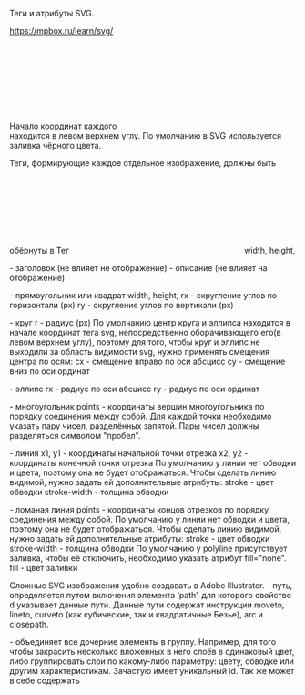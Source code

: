 Теги и атрибуты SVG.

https://mpbox.ru/learn/svg/

Начало координат каждого <svg></svg> находится в левом верхнем углу.
По умолчанию в SVG используется заливка чёрного цвета.

Теги, формирующие каждое отдельное изображение, должны быть обёрнуты в Тег <svg></svg>
width, height,

<title></title> - заголовок (не влияет не отображение)
<desc></desc> - описание (не влияет на отображение)

<rect></rect> - прямоугольник или квадрат
width, height,
rx - скругление углов по горизонтали (px)
ry - скругление углов по вертикали (px)

<circle></circle> - круг
r - радиус (px)
По умолчанию центр круга и эллипса находится в начале координат тега svg,
непосредственно оборачивающего его(в левом верхнем углу),
поэтому для того, чтобы круг и эллипс не выходили за область видимости svg,
нужно применять смещения центра по осям:
cx - смещение вправо по оси абсцисс
cy - смещение вниз по оси ординат

<ellipse></ellipse> - эллипс
rx - радиус по оси абсцисс
ry - радиус по оси ординат

<polygon></polygon> - многоугольник
points - координаты вершин многоугольника по порядку соединения между собой.
Для каждой точки необходимо указать пару чисел, разделённых запятой.
Пары чисел должны разделяться символом "пробел".

<line x1="" x2=""></line> - линия
x1, y1 - координаты начальной точки отрезка
x2, y2 - координаты конечной точки отрезка
По умолчанию у линии нет обводки и цвета, поэтому она не будет отображаться.
Чтобы сделать линию видимой, нужно задать ей дополнительные атрибуты:
stroke - цвет обводки
stroke-width - толщина обводки

<polyline></polyline> - ломаная линия
points - координаты концов отрезков по порядку соединения между собой.
По умолчанию у линии нет обводки и цвета, поэтому она не будет отображаться.
Чтобы сделать линию видимой, нужно задать ей дополнительные атрибуты:
stroke - цвет обводки
stroke-width - толщина обводки
По умолчанию у polyline присутствует заливка, чтобы её отключить, необходимо указать атрибут fill="none".
fill - цвет заливки

Сложные SVG изображения удобно создавать в Adobe Illustrator.
<path></path> - путь,
определяется путем включения элемента ‘path’, для которого свойство d указывает данные пути.
Данные пути содержат инструкции moveto, lineto, curveto (как кубические, так и квадратичные Безье), arc и closepath.

<g> - объединяет все дочерние элементы в группу.
Например, для того чтобы закрасить несколько вложенных в него слоёв в одинаковый цвет,
либо группировать слои по какому-либо параметру: цвету, обводке или другим характеристикам.
Зачастую имеет уникальный id.
Так же может в себе содержать <title> и <desc> чтобы улучшить доступность для невизуальных браузеров.
В дополнение к этому, <g> обеспечивает удобство и сокращение объема кода при использовании стилей:
заданный стиль для <g> будет распространяться на все дочерние элементы.

<defs>
При использовании группировки с помощью <g> возникают проблемы:
нужно знать позицию оригинала и отталкиваться от него, а не просто указать нужные координаты;
цвета, а точнее все стили, у копий будут таким же как и у оригинала: их нельзя изменить с помощью <use>;
при использовании <g> отобразится все сгруппированные элементы. 
Заключаем сгруппированные объекты в <defs> — определяем элементы без их отображения.
Спецификация SVG рекомендует группы, которые будут повторно использоваться,
заключать в <defs>, чтобы код получился более гибким и компактным.

Элемент <use>
Часто в дизайне встречаются повторяющиеся элементы.
Например, рекламный буклет может содержать логотип компании в верхнем левом и нижнем правом углу каждой страницы.
В каком-нибудь Adobe Illustrator достаточно один раз нарисовать логотип, сгруппировать все его составляющие,
скопировать сгруппированный рисунок и вставлять его сколько угодно раз в нужные места.
Элемент <use> предоставляет аналог функции копи-паста для группы элементов, объединенных с помощью <g>.
Элемент <use> не ограничен рамками одного SVG документа:
атрибут xlink:href может сослаться на любой подходящий файл или адрес в Сети.

<symbol>
Позволяет группировать элементы другим способом.
В отличие от элемента <g>, <symbol> никогда не отображается: нет необходимости его скрывать с помощью <defs>.

<image>
Если <use> позволяет повторно использовать часть SVG файла,
то элемент <image> содержит или SVG файл целиком, или растровый файл (JPEG или PNG).
Если использоваться будет SVG файл — атрибуты x, y, width и height устанавливают окно просмотра,
в котором будет отображаться содержимое этого файла.
Если растровый файл — он будет масштабироваться чтобы соответствовать прямоугольнику, определенному атрибутами.


Методы отображения SVG на сайте

1. Непосредственное использование тега <svg></svg> со вложенными тегами в HTML-разметке сайта.
2. Использование тега <img src=""></img> с указанием атрибуте src.
3. Использование атрибута background-image:url() в стилях тега HTML:
   .image{
   display:block;
   width: 100px;
   height: 100px;
   background-image:url(01.svg);
   background-size: cover;
   background-repeat: no-repeat;
   }
   Плюсом данного метода является поддержка SVG-анимации и возможность наложения фильтров, а также использование
   спрайтов.
   Недостатки: невозможно менять стили элементов через CSS или Javascript.
4. Использование тега <object> (аналог <iframe>)
   Лучший вариант, если не требуется изменять SVG, не добавляя его в HTML-код.
   <object data="lesson3/02.svg" type="image/svg+xml">
   <img src="lesson3/02.svg">
   </object>
   Если браузер на распознает тег <object>, то он отобразит вложенный тег <img/>
   Плюсы: <object> позволяет подключать стили из внешнего CSS-файла и использовать SVG-анимации и фильтры.
   Минусы: отсутствие поддержки в старых браузерах.
5. Использование иконочных шрифтов,
   например, FontAwesome.
   Плюсы:
   картинка ведёт себя как текстовый символ и её параметры настраиваются через CSS,
   иконочные шрифты поддерживаются старыми браузерами.
   Минусы:
   ограничен функционал,
   только одноцветные картинки,
   изменения применяются ко всему изображению,
   при подключении через <link> сбой CDN приведёт к исчезновению картинок на сайте.
   Свойства изображений SVG: https://www.w3.org/TR/SVG/styling.html#InterfaceSVGStyleElement

Заливка и обводка

fill - заливка (цвет, градиент, по умолчанию - black)
fill-rule - как будут заливаться сложные фигуры, имеющие пересечения внутри себя:
(nonzero - в месте пересечения фигур заливка остаётся
evenodd - в месте пересечения фигур заливка исчезает)
fill-opacity - прозрачность заливки (0-1 или %)

stroke - цвет обводки (цвет, градиент, по умолчанию - none)
stroke-width - толщина обводки (px или %)
stroke-linecap - отображение концов линий
(butt(по умолчанию), round, square)
stroke-linejoin - отображение соединений линий на углах (round, bevel, mitel)
stroke-dasharray - вид пунктирной обводки (единицы или %) - длина штриха и пробела
stroke-dashoffset - смещение пунктирной обводки относительно первоначального положения (по умолчанию - 0)
stroke-opacity - непрозрачность для обводки (0-1 или %)

При необходимости создания градиента лучше воспользоваться Adobe Illustrator

<lineargradient></lineargradient> - линейный градиент
<radialGradient></radialGradient> - радиальный градиент

Изменять направление линейного градиента можно, указав положение начальной и конечной точки вектора,
указывающего его направление:
x1, y1
x2, y2
По умолчанию для линейного градиента вектор направлен слева направо:
x1="0" y1="0" x2="1" y2="0"
Чтобы поменять направление вектора на сверху вниз, нужно указать:
x1="0" y1="0" x2="0" y2="1"

Изменять направление радиального градиента можно,
указав координаты центра окружности градиента, её радиус, а также координаты фокальной точки:
cx, cy, r, fx, fy
fx и fy - fx, fy определяют фокальную точку для радиального градиента.
Градиент будет нарисован таким образом, что точка градиента 0% будет сопоставлена с (fx, fy).
Значение по умолчанию — 50%.

Каждый из тегов градиента должен содержать дочерние теги, описывающие его настройки:
<stop> - эти ноды сообщают градиенту, какой цвет он должен использовать в позициях,
определённых атрибутом offset для позиции и атрибутом stop-color.
Это может быть задано прямо в SVG или через CSS.

Для каждого из цветов, входящих в состав градиента должны быть указаны теги <stop>
атрибуты тега <stop>:
offset, % - отступ до начала перехода цвета в градиент
Точки, относительно которых рассчитывается отступ,
для всех цветов совпадают - 0%.
stop-color - цвет
stop-opacity - непрозрачность
Чтобы применить настройки градиента к нужному тегу,
нужно присвоить тегу градиента параметр id, например, id="gradient",
а в теге фигуры, к которой будет применён градиент, в параметре fill указать
fill="url(#gradient)".

Размеры SVG
viewport - область для отрисовки SVG-изображений. По умолчанию width="300" height="150".
viewBox
width
height

По умолчанию viewport элемента <svg/> имеет размеры width="300" height="150".
Если вложенные элементы будут иметь размеры, превышающие viewport, то они будут обрезаны.
Размеры элементов <svg class="image" /> можно указывать в CSS с помощью атрибута class.
Указание размеров элементов в абсолютных единицах приводит к отсутствию адаптивности.
Лучше использовать %.

Используя атрибут viewBox можно создавать адаптивные SVG-изображения.
Чтобы задать пропорции изображения,
элементу <svg/> можно указать атрибут viewBox="x0 y0 width height", где
x0 y0 - координаты начала осей координат viewBox относительно левого верхнего угла.
При этом изображение <svg/> станет адаптивным,
будет сохранять пропорции размеров width height, указанные в атрибуте viewBox,
стремясь заполнить всё доступное пространство.
Чтобы ограничить максимальные размеры изображения <svg/>,
можно воспользоваться CSS атрибутами max-width и max-height.

preserveAspectRatio
Атрибут preserveAspectRatio со значением "none" указывает,
что сохранять пропорции не нужно, что приводит к тому,
что изображение стремится заполнить всю область,
предоставленную viewBox.
Интерактивный пример: https://codepen.io/yoksel/pen/xLdQqX

Каждое окно просмотра SVG генерирует систему координат области просмотра и систему координат пользователя, изначально
идентичные.
Предоставление 'viewBox' в элементе viewport преобразует систему координат пользователя относительно системы координат
viewport, как описано в атрибуте 'viewBox'.
Дочерние элементы окна просмотра могут дополнительно изменять систему координат пользователя, например, путем указания
свойства transform.

Окна просмотра SVG могут быть вложенными.
Процентные единицы разрешаются со ссылкой на ширину и высоту ближайшего исконного окна просмотра SVG.
Таким образом, вложение видовых экранов SVG дает возможность переопределить значение процентных единиц и предоставить
новый опорный прямоугольник для «подгонки» графики относительно определенной прямоугольной области.

Ширина, высота и происхождение видовых экранов SVG устанавливаются в процессе согласования между фрагментом документа
SVG,
генерирующим окно просмотра SVG, и родительским элементом этого фрагмента (реальным или неявным). Описание этого
процесса согласования см. в разделе Создание нового окна просмотра SVG.

По умолчанию система координат вложенного окна просмотра SVG эквивалентна локальной системе координат родительского
элемента,
преобразованной в начало элемента окна просмотра SVG. Однако свойство transform элемента окна просмотра SVG изменяет
систему координат окна просмотра относительно пользовательской системы координат родительского элемента.

Абстрактно все окна просмотра SVG встроены в холст, область рисования, которая бесконечно велика во всех соответствующих
измерениях.

Системы координат
viewport space - система координат области отрисовки (начало отсчёта - левый верхний угол viewport)
user space - система координат содержимого (начало отсчёта - левый верхний угол viewBox)

По умолчанию viewport space и user space совпадают, а также совпадают используемые единицы измерения.
В SVG могут использоваться следующие единицы измерения.
em
ex
px
pt
%
pc
cm
mm
in

При добавлении тегу svg атрибута viewBox содержимое и его система координат начинает масштабироваться и смещаться,
если в атрибуте viewBox указать значения, отличные от указанных в атрибутах width и height тега svg.

После добавления тегу svg атрибута viewBox
расположение содержимого будет рассчитываться относительно новой системы координат,
начало которой совпадает с левым верхним углом viewBox, а не от viewport (по умолчанию).

При указании положительных значений смещения осей в параметрах вложенного элемента,
оси будут смещаться вправо и вниз.
А при указаниии положительных значений смещения во viewPort - наооборот, влево и вверх.

Трансформации.
Управлять трансформацией svg можно с помощью атрибута transform.
Также возможно задавать параметры трансформации с помощью свойств CSS.

transform: (translate(x,y), scale(x,y), rotate, skewX, skewY, matrix)
translate - сдвиг по осям
scale - масштабирование по осям
rotate - поворот вокруг оси на заданный угол
Единицы измерения угла: deg - градусы, rad - радианы, turn - повороты, grad - градианы
При использовании CSS у значения параметра должна быть указана единица измерения,
а при использовании inline стилей, наоборот, единицу измерения указывать нельзя (работать не будет).
Единицей измерения угла по умолчанию являются градусы (deg).
skewX - перекос (наклон) по оси X
matrix - настройка всех параметров трансформации в одном свойстве.
matrix() объединяет все методы 2D-преобразования в один.
Метод matrix() принимает шесть параметров, содержащих математические функции,
которые позволяют вращать, масштабировать, перемещать (перемещать) и наклонять элементы.
Параметры следующие: matrix(scaleX(), skewX(), skewY(), scaleY(), translateX(), translateY())
Удобный генератор матриц трансформации: https://angrytools.com/css-generator/transform/

Генератор skew:https://codepen.io/thebabydino/pen/JoQRdb

Использование тега <path/>
Тег <path/> можно рассматривать как более сложную версию тегов <line/> и <polygon/>.
В отличие от <polygon/>, фигура <path/> не замыкается автоматически,
но её можно сделать замкнутой с помощью специальных параметров.
В атрибуте d тега <path/> перечисляются координаты точек фигуры, для чего используются числа и буквы.
Числа можно разделять как запятой, так и пробелами.
Регистр букв, стоящих перед числами, обозначает тип координат:
верхний регистр - абсолютные координаты,
нижний регистр - относительные координаты.

M,m - начало новой линии (начальная точка)

L,l - создаёт линию, соединяющую текущую точку с точкой, имеющей указанные координаты
L(l) достаточно указывать только в начале каждой новой линии:
L 80,20 L 20,100 = L 80,20 20,100

H(h) - горизонтальная линии от текущей точки, то точки с указанной координатой x
V(v) - вертикальная линии от текущей точки, то точки с указанной координатой y
С помощью H и V удобно рисовать прямоугольные фигуры.

A(a) - эллиптическая кривая из начальной точки (mx,my) в конечную (x,y).
Кривая имеет два радиуса (rx,ry) и два управляющих флага.
Параметры A(a): rx ry x-axis-rotation large-arc-flag sweep-flag x y

C(c) - кубическая кривая Безье из текущей точки (mx,my) в конечную (x,y).
У кривой Безье имеются две контрольные точки с координатами (x1,y1) и (x2,y2).
Параметры C(c): x1 y1 x2 y2 x y

S(s) - кубическая кривая Безье из текущей точки (mx,my) в конечную (x,y),
но с одной контрольной точкой (x2,y2)
Параметры S(s): x2 y2 x y

Q(q) - квадратичная кривая Безье из текущей точки (mx,my) в конечную (x,y)
с одной контрольной точкой (x1,y1)
Параметры Q(q): x1 y1 x y

Z(z) - замыкает фигуру. Действие обоих регистров одинаковое.
Z избавляет от необходимости указывать последнюю точку с координатами первой,
чтобы закончить (замкнуть) фигуру.

T(t) - квадратичная кривая Безье из текущей точки (mx,my) в конечную (x,y).
Контрольная точка (x1,y1) представляет собой отражение контрольной точки предыдущей команды.
Параметры T(t): x1 y1 x y

Паттерны <pattern/> или узоры
Паттерн - это элемент, который можно использовать в качестве заливки или обводки.
Паттерны могут иметь следующее содержимое:

- фигуры
- символы
- текст
- растровые изображения

По умолчанию ширина и высота <pattern/> равны нулю.
Чтобы использьвать <pattern/>, ему обязательно нужно задавать атрибут id,
а затем использовать его в нужном изображении:
fill="url(#patternId)
или
fill="transparent"
stroke="url(#bg4)"

Атрибут patternTransform позволяет применять стандартные трансформации к паттерну, например,
patternTransform="translate(50)"

Icons & sprites
Можно брать на
https://www.flaticon.com,
https://icomoon.io/app/#/select,
https://www.iconfinder.com/
и других.
Спрайты создаются для того, чтобы объединять изображения в один файл
и подключать компоненты его содержимого по мере необходимости.

Компоненты спрайта следует помещать внутрь общего тега <svg></svg>.
Тег <svg display="none"></svg>, содержащий библиотеку изображений,
следует скрыть с помощью атрибута display="none".
Каждый компонент спрайта должен быть заключен в тег <symbol></symbol>.
Каждый тег <symbol id="symbolId"></symbol> должен иметь уникальный id,
по которому данное изображение будет доступно в HTML.
Для использования изображения, входящего в состав спрайта,
внутрь тега <svg></svg> необходимо включать тег
<use xlink:href="#symbolId"></use>, где
symbolId - id изображения.

При создании спрайта из нескольких скачанных SVG-картинок,
в теги <symbol id="" viewBox=""> каждого из изображений следует копировать значения атрибута
viewBox из тега <svg> оригинального изображения.

Тегам можно присваивать атрибут class и управлять их свойствами
с помощью файла стилей:
<svg class="svg-class">
Например, цвет заливки можно изменить так:
.svg-class{
fill: green;
}
.svg-class:hover{
fill: blue;
}
С помощью CSS можно изменять только те атрибуты, для которых значения не заданы inline.
При копировании svg может потребоваться очистка свойств fill,
чтобы получить возможность изменять цвет заливки с помощью CSS.

SVG-спрайт удобнее размещать не в HTML-разметке, а в отдельном файле.
Для этого в отдельный файл следует вынести весь тег <svg display="none">,
в который необходимо добавить атрибут
xmlns="http://www.w3.org/2000/svg" xmlns:xlink="http://www.w3.org/1999/xlink".
В итоге:
<svg display="none" xmlns="http://www.w3.org/2000/svg" xmlns:xlink="http://www.w3.org/1999/xlink">